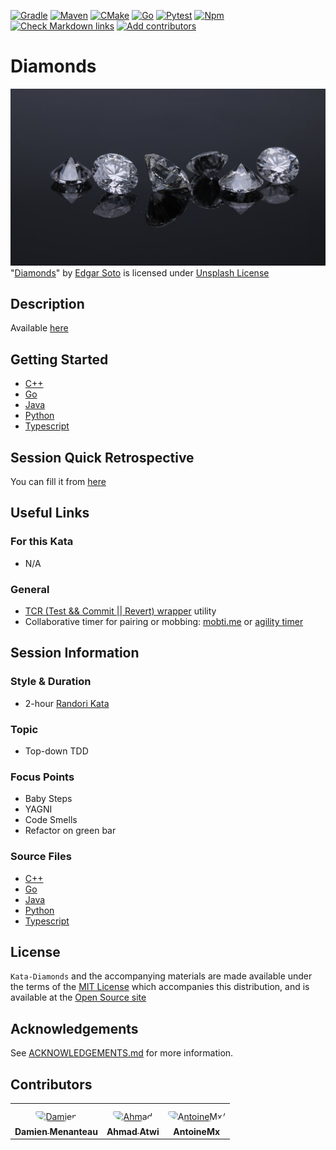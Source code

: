 [![Gradle](https://github.com/murex/Kata-Diamonds/actions/workflows/gradle.yml/badge.svg)](https://github.com/murex/Kata-Diamonds/actions/workflows/gradle.yml)
[![Maven](https://github.com/murex/Kata-Diamonds/actions/workflows/maven.yml/badge.svg)](https://github.com/murex/Kata-Diamonds/actions/workflows/maven.yml)
[![CMake](https://github.com/murex/Kata-Diamonds/actions/workflows/cmake.yml/badge.svg)](https://github.com/murex/Kata-Diamonds/actions/workflows/cmake.yml)
[![Go](https://github.com/murex/Kata-Diamonds/actions/workflows/go.yml/badge.svg)](https://github.com/murex/Kata-Diamonds/actions/workflows/go.yml)
[![Pytest](https://github.com/murex/Kata-Diamonds/actions/workflows/pytest.yml/badge.svg)](https://github.com/murex/Kata-Diamonds/actions/workflows/pytest.yml)
[![Npm](https://github.com/murex/Kata-Diamonds/actions/workflows/npm.yml/badge.svg)](https://github.com/murex/Kata-Diamonds/actions/workflows/npm.yml)
[![Check Markdown links](https://github.com/murex/Kata-Diamonds/actions/workflows/markdown-link-check.yml/badge.svg)](https://github.com/murex/Kata-Diamonds/actions/workflows/markdown-link-check.yml)
[![Add contributors](https://github.com/murex/Kata-Diamonds/actions/workflows/contributors.yml/badge.svg)](https://github.com/murex/Kata-Diamonds/actions/workflows/contributors.yml)

# Diamonds

![Diamonds](images/Diamonds.jpg) <br>
"[Diamonds](https://unsplash.com/photos/gb0BZGae1Nk)" by [Edgar Soto](https://unsplash.com/@edgardo1987) is licensed under [Unsplash License](https://unsplash.com/license)

## Description

Available [here](https://codingdojo.org/kata/Diamond/)

## Getting Started

- [C++](cpp/GETTING_STARTED.md)
- [Go](go/GETTING_STARTED.md)
- [Java](java/GETTING_STARTED.md)
- [Python](python/GETTING_STARTED.md)
- [Typescript](typescript/GETTING_STARTED.md)

## Session Quick Retrospective

You can fill it from [here](QuickRetrospective.md)

## Useful Links

### For this Kata

- N/A

### General

- [TCR (Test && Commit || Revert) wrapper](tcr/TCR.md) utility
- Collaborative timer for pairing or mobbing:
  [mobti.me](https://mobti.me/)
  or [agility timer](https://agility.jahed.dev/)

## Session Information

### Style & Duration

- 2-hour [Randori Kata](doc/RandoriKata.md)

### Topic

- Top-down TDD

### Focus Points

- Baby Steps
- YAGNI
- Code Smells
- Refactor on green bar

### Source Files

- [C++](cpp)
- [Go](go)
- [Java](java)
- [Python](python)
- [Typescript](typescript)

## License

`Kata-Diamonds` and the accompanying materials are made available
under the terms of the [MIT License](LICENSE.md) which accompanies this
distribution, and is available at the [Open Source site](https://opensource.org/licenses/MIT)

## Acknowledgements

See [ACKNOWLEDGEMENTS.md](ACKNOWLEDGEMENTS.md) for more information.

## Contributors

<table>
<tr>
    <td align="center" style="word-wrap: break-word; width: 150.0; height: 150.0">
        <a href=https://github.com/mengdaming>
            <img src=https://avatars.githubusercontent.com/u/1313765?v=4 width="100;"  style="border-radius:50%;align-items:center;justify-content:center;overflow:hidden;padding-top:10px" alt=Damien Menanteau/>
            <br />
            <sub style="font-size:14px"><b>Damien Menanteau</b></sub>
        </a>
    </td>
    <td align="center" style="word-wrap: break-word; width: 150.0; height: 150.0">
        <a href=https://github.com/aatwi>
            <img src=https://avatars.githubusercontent.com/u/11088496?v=4 width="100;"  style="border-radius:50%;align-items:center;justify-content:center;overflow:hidden;padding-top:10px" alt=Ahmad Atwi/>
            <br />
            <sub style="font-size:14px"><b>Ahmad Atwi</b></sub>
        </a>
    </td>
    <td align="center" style="word-wrap: break-word; width: 150.0; height: 150.0">
        <a href=https://github.com/AntoineMx>
            <img src=https://avatars.githubusercontent.com/u/77109701?v=4 width="100;"  style="border-radius:50%;align-items:center;justify-content:center;overflow:hidden;padding-top:10px" alt=AntoineMx/>
            <br />
            <sub style="font-size:14px"><b>AntoineMx</b></sub>
        </a>
    </td>
</tr>
</table>
